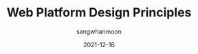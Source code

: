 ---
author: sangwhanmoon
date: 2021-12-16
permalink: false
publisher: w3c
tags:
  - web-platform
target_url: https://www.w3.org/TR/2021/NOTE-design-principles-20211216/
title: Web Platform Design Principles
---